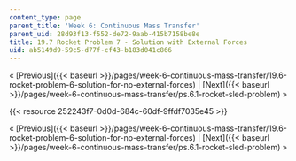 ```yaml
---
content_type: page
parent_title: 'Week 6: Continuous Mass Transfer'
parent_uid: 28d93f13-f552-de72-9aab-415b7158be8e
title: 19.7 Rocket Problem 7 - Solution with External Forces
uid: ab5149d9-59c5-d77f-cf43-b183d041c866
---
```


« [Previous]({{< baseurl >}}/pages/week-6-continuous-mass-transfer/19.6-rocket-problem-6-solution-for-no-external-forces) | [Next]({{< baseurl >}}/pages/week-6-continuous-mass-transfer/ps.6.1-rocket-sled-problem) »

{{< resource 252243f7-0d0d-684c-60df-9ffdf7035e45 >}}

« [Previous]({{< baseurl >}}/pages/week-6-continuous-mass-transfer/19.6-rocket-problem-6-solution-for-no-external-forces) | [Next]({{< baseurl >}}/pages/week-6-continuous-mass-transfer/ps.6.1-rocket-sled-problem) »
